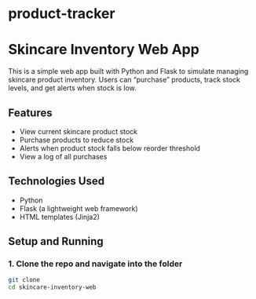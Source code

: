 # product-tracker

# Skincare Inventory Web App

This is a simple web app built with Python and Flask to simulate managing skincare product inventory. Users can “purchase” products, track stock levels, and get alerts when stock is low.

## Features

- View current skincare product stock  
- Purchase products to reduce stock  
- Alerts when product stock falls below reorder threshold  
- View a log of all purchases  

## Technologies Used

- Python  
- Flask (a lightweight web framework)  
- HTML templates (Jinja2)  

## Setup and Running

### 1. Clone the repo and navigate into the folder

```bash
git clone 
cd skincare-inventory-web
